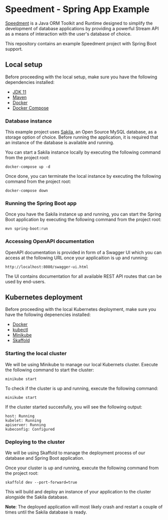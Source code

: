 # Speedment - Spring App Example

[Speedment](https://github.com/speedment/speedment) is a Java ORM Toolkit and Runtime designed to simplify the development of database applications by providing a powerful Stream API as a means of interaction with the user's database of choice.

This repository contains an example Speedment project with Spring Boot support.

## Local setup

Before proceeding with the local setup, make sure you have the following dependencies installed:
- [JDK 11](https://openjdk.java.net/install/)
- [Maven](https://maven.apache.org/download.cgi)
- [Docker](https://www.docker.com/)
- [Docker Compose](https://docs.docker.com/compose/install/)

### Database instance

This example project uses [Sakila](https://dev.mysql.com/doc/sakila/en/), an Open Source MySQL database, as a storage option of choice. Before running the application, it is required that an instance of the database is available and running.

You can start a Sakila instance locally by executing the following command from the project root:
```
docker-compose up -d
```

Once done, you can terminate the local instance by executing the following command from the project root:
```
docker-compose down
```

### Running the Spring Boot app

Once you have the Sakila instance up and running, you can start the Spring Boot application by executing the following command from the project root:
```
mvn spring-boot:run
```

### Accessing OpenAPI documentation

OpenAPI documentation is provided in form of a Swagger UI which you can access at the following URL once your applicaition is up and running:
```
http://localhost:8080/swagger-ui.html
```

The UI contains documentation for all available REST API routes that can be used by end-users.

## Kubernetes deployment

Before proceeding with the local Kubernetes deployment, make sure you have the following depenencies installed:
- [Docker](https://www.docker.com/)
- [kubectl](https://kubernetes.io/docs/tasks/tools/install-kubectl/)
- [Minikube](https://kubernetes.io/docs/tasks/tools/install-minikube/)
- [Skaffold](https://skaffold.dev/docs/install/)

### Starting the local cluster

We will be using Minikube to manage our local Kubernets cluster. Execute the following command to start the cluster:
```
minikube start
```

To check if the cluster is up and running, execute the following command:
```
minikube start
```

If the cluster started succesfully, you will see the following output:
```
host: Running
kubelet: Running
apiserver: Running
kubeconfig: Configured
```

### Deploying to the cluster

We will be using Skaffold to manage the deployment process of our database and Spring Boot application.

Once your cluster is up and running, execute the following command from the project root:
```
skaffold dev --port-forward=true
```

This will build and deploy an instance of your application to the cluster alongside the Sakila database.

**Note**: The deployed application will most likely crash and restart a couple of times until the Sakila database is ready.